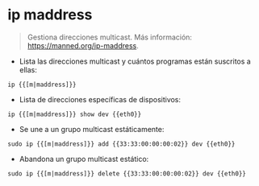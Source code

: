 # ip maddress

> Gestiona direcciones multicast.
> Más información: <https://manned.org/ip-maddress>.

- Lista las direcciones multicast y cuántos programas están suscritos a ellas:

`ip {{[m|maddress]}}`

- Lista de direcciones específicas de dispositivos:

`ip {{[m|maddress]}} show dev {{eth0}}`

- Se une a un grupo multicast estáticamente:

`sudo ip {{[m|maddress]}} add {{33:33:00:00:00:02}} dev {{eth0}}`

- Abandona un grupo multicast estático:

`sudo ip {{[m|maddress]}} delete {{33:33:00:00:00:02}} dev {{eth0}}`
